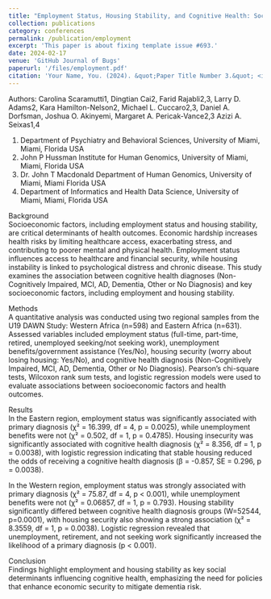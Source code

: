 ```yaml
---
title: "Employment Status, Housing Stability, and Cognitive Health: Socioeconomic Determinants of Alzheimer’s Disease and Dementia in Western and Eastern Africa"
collection: publications
category: conferences
permalink: /publication/employment
excerpt: 'This paper is about fixing template issue #693.'
date: 2024-02-17
venue: 'GitHub Journal of Bugs'
paperurl: '/files/employment.pdf'
citation: 'Your Name, You. (2024). &quot;Paper Title Number 3.&quot; <i>GitHub Journal of Bugs</i>. 1(3).'
---
```


Authors: Carolina Scaramutti1, Dingtian Cai2, Farid Rajabli2,3, Larry D. Adams2, Kara Hamilton-Nelson2, Michael L. Cuccaro2,3, Daniel A. Dorfsman, Joshua O. Akinyemi, Margaret A. Pericak-Vance2,3 Azizi A. Seixas1,4

1. Department of Psychiatry and Behavioral Sciences, University of Miami, Miami, Florida USA
2. John P Hussman Institute for Human Genomics, University of Miami, Miami, Florida USA
3. Dr. John T Macdonald Department of Human Genomics, University of Miami, Miami Florida USA
4. Department of Informatics and Health Data Science, University of Miami, Miami, Florida USA


Background   
Socioeconomic factors, including employment status and housing stability, are critical determinants of health outcomes. Economic hardship increases health risks by limiting healthcare access, exacerbating stress, and contributing to poorer mental and physical health. Employment status influences access to healthcare and financial security, while housing instability is linked to psychological distress and chronic disease. This study examines the association between cognitive health diagnoses (Non-Cognitively Impaired, MCI, AD, Dementia, Other or No Diagnosis) and key socioeconomic factors, including employment and housing stability.

Methods     
A quantitative analysis was conducted using two regional samples from the U19 DAWN Study: Western Africa (n=598) and Eastern Africa (n=631). Assessed variables included employment status (full-time, part-time, retired, unemployed seeking/not seeking work), unemployment benefits/government assistance (Yes/No), housing security (worry about losing housing: Yes/No), and cognitive health diagnosis (Non-Cognitively Impaired, MCI, AD, Dementia, Other or No Diagnosis). Pearson’s chi-square tests, Wilcoxon rank sum tests, and logistic regression models were used to evaluate associations between socioeconomic factors and health outcomes.

Results      
In the Eastern region, employment status was significantly associated with primary diagnosis (χ² = 16.399, df = 4, p = 0.0025), while unemployment benefits were not (χ² = 0.502, df = 1, p = 0.4785). Housing insecurity was significantly associated with cognitive health diagnosis (χ² = 8.356, df = 1, p = 0.0038), with logistic regression indicating that stable housing reduced the odds of receiving a cognitive health diagnosis (β = -0.857, SE = 0.296, p = 0.0038).

In the Western region, employment status was strongly associated with primary diagnosis (χ² = 75.87, df = 4, p < 0.001), while unemployment benefits were not (χ² = 0.06857, df = 1, p = 0.793). Housing stability significantly differed between cognitive health diagnosis groups (W=52544, p=0.0001), with housing security also showing a strong association (χ² = 8.3559, df = 1, p = 0.0038). Logistic regression revealed that unemployment, retirement, and not seeking work significantly increased the likelihood of a primary diagnosis (p < 0.001).

Conclusion       
Findings highlight employment and housing stability as key social determinants influencing cognitive health, emphasizing the need for policies that enhance economic security to mitigate dementia risk.

